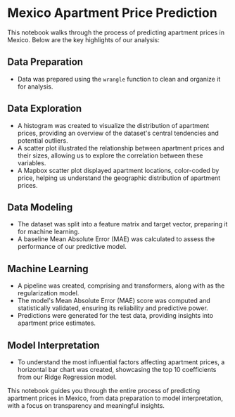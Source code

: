 # Mexico Apartment Price Prediction

This notebook walks through the process of predicting apartment prices in Mexico. Below are the key highlights of our analysis:

## Data Preparation
- Data was prepared using the `wrangle` function to clean and organize it for analysis.

## Data Exploration
- A histogram was created to visualize the distribution of apartment prices, providing an overview of the dataset's central tendencies and potential outliers.
- A scatter plot illustrated the relationship between apartment prices and their sizes, allowing us to explore the correlation between these variables.
- A Mapbox scatter plot displayed apartment locations, color-coded by price, helping us understand the geographic distribution of apartment prices.

## Data Modeling
- The dataset was split into a feature matrix and target vector, preparing it for machine learning.
- A baseline Mean Absolute Error (MAE) was calculated to assess the performance of our predictive model.

## Machine Learning
- A pipeline was created, comprising <OneHotEncoder> and <SimpleImputer> transformers, along with <Ridge Regression> as the regularization model.
- The model's Mean Absolute Error (MAE) score was computed and statistically validated, ensuring its reliability and predictive power.
- Predictions were generated for the test data, providing insights into apartment price estimates.

## Model Interpretation
- To understand the most influential factors affecting apartment prices, a horizontal bar chart was created, showcasing the top 10 coefficients from our Ridge Regression model.

This notebook guides you through the entire process of predicting apartment prices in Mexico, from data preparation to model interpretation, with a focus on transparency and meaningful insights.
